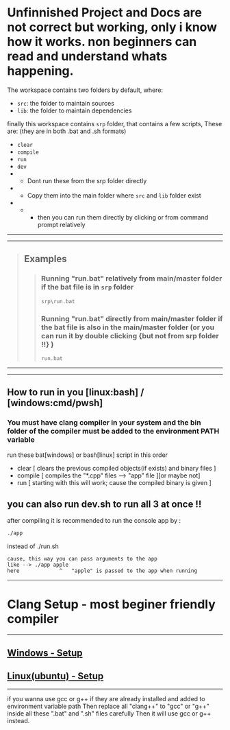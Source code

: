 # Unfinnished Project and Docs are not correct but working, only i know how it works. non beginners can read and understand whats happening.
The workspace contains two folders by default, where:
- `src`: the folder to maintain sources
- `lib`: the folder to maintain dependencies

finally this workspace contains `srp` folder, that contains a few scripts, These are: (they are in both .bat and .sh formats)
- `clear`
- `compile`
- `run`
- `dev`
- - Dont run these from the srp folder directly
- - Copy them into the main folder where `src` and `lib` folder exist
- - - then you can run them directly by clicking or from command prompt relatively

---
---
> ## Examples
>>### Running "run.bat" relatively from main/master folder if the bat file is in `srp` folder
>>```batch
>>srp\run.bat
>>```
>>
>>### Running "run.bat" directly from main/master folder if the bat file is also in the main/master folder (or you can run it by double clicking {but not from srp folder !!} )
>>```batch
>>run.bat
>>```
---
---

## How to run in you [linux:bash] / [windows:cmd/pwsh]
### You must have clang compiler in your system and the bin folder of the compiler must be added to the environment PATH variable

run these bat[windows] or bash[linux] script in this order
- clear [ clears the previous compiled objects(if exists) and binary files ]
- compile [ compiles the "\*.cpp" files --> "app" file ][or maybe not]
- run  [ starting with this will work; cause the compiled binary is given ]

## you can also run dev.sh to run all 3 at once !!

after compiling it is recommended to run the console app by :
```bash
./app
```
instead of ./run.sh
```
cause, this way you can pass arguments to the app
like --> ./app apple
here             ^   "apple" is passed to the app when running
```
 
---
# Clang Setup - most beginer friendly compiler
---
## [Windows - Setup](srp/PAGE.md)
## [Linux(ubuntu) - Setup](srp/PAGE2.md)
---



if you wanna use gcc or g++ if they are already installed and added to environment variable path
Then replace all "clang++" to "gcc" or "g++" inside all these ".bat" and ".sh" files carefully
Then it will use gcc or g++ instead.
